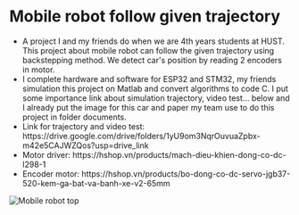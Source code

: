 # Mobile robot follow given trajectory
<ul>
<li>A project I and my friends do when we are 4th years students at HUST. This project about mobile robot can follow the given trajectory using backstepping method.
We detect car's position by reading 2 encoders in motor.</li>
<li>I complete hardware and software for ESP32 and STM32, my friends simulation this project on Matlab and convert algorithms to code C. 
I put some importance link about simulation trajectory, video test... below and I already put the image for this car and paper my team use to do this project in folder documents.</li>
<li>Link for trajectory and video test: https://drive.google.com/drive/folders/1yU9om3NqrOuvuaZpbx-m42e5CAJWZQos?usp=drive_link</li>
<li>Motor driver: https://hshop.vn/products/mach-dieu-khien-dong-co-dc-l298-1</li>
<li>Encoder motor: https://hshop.vn/products/bo-dong-co-dc-servo-jgb37-520-kem-ga-bat-va-banh-xe-v2-65mm</li>
</ul>

![Mobile robot top](https://github.com/Nhatkhongbuon/Mobilerobot/assets/138384438/967dd415-7301-4952-85ff-e49fcdc35436)
